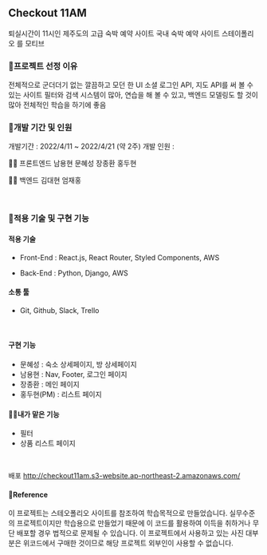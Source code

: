 ## Checkout 11AM
퇴실시간이 11시인 제주도의 고급 숙박 예약 사이트
국내 숙박 예약 사이트 스테이폴리오 를 모티브
<br>
### 📌프로젝트 선정 이유
전체적으로 군더더기 없는 깔끔하고 모던 한 UI
소셜 로그인 API, 지도 API를 써 볼 수 있는 사이트
필터와 검색 시스템이 많아, 연습을 해 볼 수 있고, 백엔드 모델링도 할 것이 많아 전체적인 학습을 하기에 좋음
<br>

### 📌개발 기간 및 인원
개발기간 : 2022/4/11 ~ 2022/4/21 (약 2주)
개발 인원 :


🧑‍💻 프론트엔드
남용현	문혜성	장종환	홍두현

🧑‍💻 백엔드
김대현	엄재홍


<br>

### 📌적용 기술 및 구현 기능

#### 적용 기술
* Front-End : React.js, React Router, Styled Components, AWS

* Back-End : Python, Django, AWS

#### 소통 툴
* Git, Github, Slack, Trello

<br>

#### 구현 기능
* 문혜성 : 숙소 상세페이지, 방 상세페이지
* 남용현 : Nav, Footer, 로그인 페이지
* 장종환 : 메인 페이지
* 홍두현(PM) : 리스트 페이지


#### 🧑‍💻내가 맡은 기능
* 필터
* 상품 리스트 페이지

<br>

배포
http://checkout11am.s3-website.ap-northeast-2.amazonaws.com/

#### 📌Reference
이 프로젝트는 스테오폴리오 사이트를 참조하여 학습목적으로 만들었습니다.
실무수준의 프로젝트이지만 학습용으로 만들었기 때문에 이 코드를 활용하여 이득을 취하거나 무단 배포할 경우 법적으로 문제될 수 있습니다.
이 프로젝트에서 사용하고 있는 사진 대부분은 위코드에서 구매한 것이므로 해당 프로젝트 외부인이 사용할 수 없습니다.
